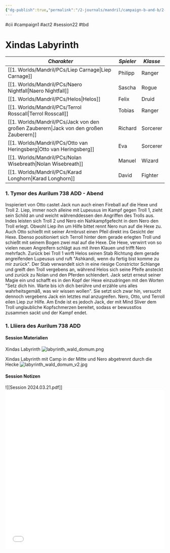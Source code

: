 ```yaml
---
{"dg-publish":true,"permalink":"/2-journals/mandril/campaign-b-and-b/2-act/2024-03-21/"}
---
```


#cii #campaign1 #act2 #session22 #tbd 

# Xindas Labyrinth

| *Charakter* | *Spieler* | *Klasse* |
| ----------- | ----------- | ----------- |
| [[1. Worlds/Mandril/PCs/Liep Carnage\|Liep Carnage]] | Philipp | Ranger |
| [[1. Worlds/Mandril/PCs/Naero Nightfall\|Naero Nightfall]] | Sascha | Rogue |
| [[1. Worlds/Mandril/PCs/Helos\|Helos]] | Felix | Druid |
| [[1. Worlds/Mandril/PCs/Terrol Rosscall\|Terrol Rosscall]] | Tobias | Ranger |
| [[1. Worlds/Mandril/PCs/Jack von den großen Zauberern\|Jack von den großen Zauberern]] | Richard | Sorcerer |
| [[1. Worlds/Mandril/PCs/Otto van Heringsberg\|Otto van Heringsberg]] | Eva | Sorcerer |
| [[1. Worlds/Mandril/PCs/Nolan Wisebreath\|Nolan Wisebreath]] | Manuel | Wizard |
| [[1. Worlds/Mandril/PCs/Karad Longhorn\|Karad Longhorn]] | David | Fighter |

### 1. Tymor des Aurilum 738 ADD - Abend
Inspieriert von Otto castet Jack nun auch einen Fireball auf die Hexe und Troll 2. Liep, immer noch alleine mit Lupeusus im Kampf gegen Troll 1, zieht sein Schild an und weicht währenddessen den Angriffen des Trolls aus. Indes leisten sich Troll 2 und Nero ein Nahkampfgefecht in dem Nero den Troll erlegt. Obwohl Liep ihn um Hilfe bittet rennt Nero nun auf die Hexe zu. Auch Otto schießt mit seiner Armbrust einen Pfeil direkt ins Gesicht der Hexe. Ebenso positioniert sich Terroll hinter dem gerade erlegten Troll und schießt mit seinem Bogen zwei mal auf die Hexe. Die Hexe, verwirrt von so vielen neuen Angreifern schlägt aus mit ihren Klauen und trifft Nero mehrfach. Zurück bei Troll 1 wirft Helos seinen Stab Richtung dem gerade angreifenden Lupeusus und ruft "Ashkandi, wenn du fertig bist komme zu mir zurück". Der Stab verwandelt sich in eine riesige Constrictor Schlange und greift den Troll vergebens an, während Helos sich seine Pfeife ansteckt und zurück zu Nolan und den Pferden schlendert. Jack setzt erneut seiner Magie ein und schafft es in den Kopf der Hexe einzudringen mit den Worten "Setz dich hin. Warte bis ich dich berühre und erzähle uns alles wahrheitsgemäß, was wir wissen wollen". Sie setzt sich zwar hin, versucht dennoch vergebens Jack ein letztes mal anzugreifen. Nero, Otto, und Terroll eilen Liep zur Hilfe. Am Ende ist es jedoch Jack, der mit Mind Sliver dem Troll unglaubliche Kopfschmerzen bereitet, sodass er bewusstlos zusammen sackt und der Kampf endet.

### 1. Lliiera des Aurilum 738 ADD

#### Session Materialien
Xindas Labyrinth
![labyrinth_wald_domum.png](/img/user/z_Attachments/labyrinth_wald_domum.png)

Xindas Labyrinth mit Camp in der Mitte und Nero abgetrennt durch die Hecke
![labyrinth_wald_domum_v2.jpg](/img/user/z_Attachments/labyrinth_wald_domum_v2.jpg)

#### Session Notizen
![[Session 2024.03.21.pdf]]
<embed src="/img/Session 2024.03.21.pdf" type="application/pdf" width="100%" height=500 />